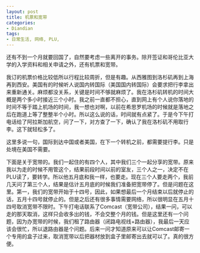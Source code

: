 ```yaml
---
layout: post
title: 机票和宽带
categories:
- Diandian
tags:
- 日常生活, 网络, PLU, 
---
```

<p>还有不到一个月就要回国了，自然要考虑一些离开的事务。除开签证和哥伦比亚大学的入学资料和相关申请之外，还有机票和宽带。</p>
<p>我订的机票价格比较低所以行程比较周折，但是有趣。从西雅图到洛杉矶再到上海再到西安。美国有的时候听人说国内转国际（美国国内转国际）会要求把行李拿出来重新通关。麻烦都没关系，关键是时间不够就麻烦了。我在洛杉矶转机的时间大概是两个多小时接近三个小时。我之前一直都不担心，直到网上有个人说你落地的时间不等于踏上机场的时间，我一想也对啊，以前在希思罗机场的时候就是落地之后在跑道上等了整整半个小时。所以这么说的话，时间就有点紧了。于是今下午打电话给了阿拉斯加航空，问了一下，对方查了一下，确认了我在洛杉矶不用取行李。这下就轻松多了。</p>
<p>这里多说一句，国际到达中国或者美国，在下一个转机之前，都需要提行李。只是处境在美国不需要。</p>
<p>下面是关于宽带的。我们一起住的有四个人，其中我们三个一起分享的宽带。原来我以为走的时候不用管这个，结果前段时间以前的室友，三个人之一，决定不在PLU读了，要转学。所以他五月底和我一样，也要走。现在三个人要走两个，我前几天问了第三个人，结果是估计五月底的时候我们准备把宽带停了。但是问题在这里。第一，我们的宽带开始于十四号，因此，如果想最后一个月结束以后就停止的话，五月十四号就停止的。但是之后还有很多事情需要网络，所以很明显在五月十四号取消宽带不限时。下午打电话联系了Comcast（宽带公司），结果一问，可以走的那天取消，这样只会收多出的钱，不会交整个月的钱。但是这里还有一个问题，因为办宽带的时候，我们租了路由器（闭路电视线+路由器），我最后一天应该会很忙，所以退路由器是个问题。后来一问才知道原来可以让Comcast邮寄一个专用的盒子过来，取消宽带以后把器材放到盒子里邮寄出去就可以了。真的很方便。</p>